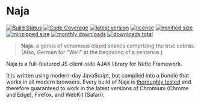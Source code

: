 # Naja

[![Build Status](https://img.shields.io/github/workflow/status/naja-js/naja/Test)](https://github.com/naja-js/naja/actions?query=workflow%3ATest)
[![Code Coverage](https://img.shields.io/codecov/c/github/naja-js/naja.svg)](https://codecov.io/gh/naja-js/naja)
[![latest version](https://img.shields.io/npm/v/naja)](https://npmjs.com/package/naja)
[![license](https://img.shields.io/npm/l/naja)](https://npmjs.com/package/naja)
[![minified size](https://img.shields.io/bundlephobia/min/naja)](https://npmjs.com/package/naja)
[![minzipped size](https://img.shields.io/bundlephobia/minzip/naja)](https://npmjs.com/package/naja)
[![monthly downloads](https://img.shields.io/npm/dm/naja.svg)](https://npmjs.com/package/naja)
[![downloads total](https://img.shields.io/npm/dt/naja.svg)](https://npmjs.com/package/naja)

> **Naja.** a genus of venomous elapid snakes comprising the true cobras. (Also, German for "Well" at the beginning of a sentence.)

Naja is a full-featured JS client-side AJAX library for Nette Framework.

It is written using modern-day JavaScript, but compiled into a bundle that works in all modern browsers. Every build of Naja is [thoroughly tested](https://github.com/naja-js/naja/actions?query=workflow%3ATest) and therefore guaranteed to work in the latest versions of Chromium (Chrome and Edge), Firefox, and WebKit (Safari).
